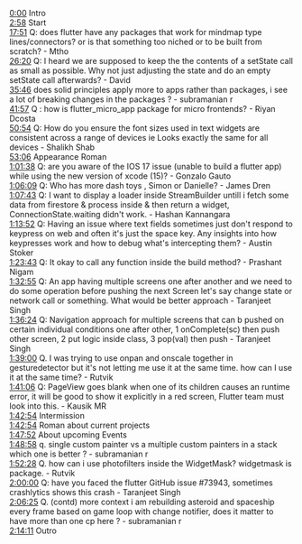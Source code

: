 [0:00](https://www.youtube.com/watch?v=gHfodvtPmSk&t=0m00s) Intro  
[2:58](https://www.youtube.com/watch?v=gHfodvtPmSk&t=2m58s) Start  
[17:51](https://www.youtube.com/watch?v=gHfodvtPmSk&t=17m51s) Q: does flutter have any packages that work for mindmap type lines/connectors? or is that something too niched or to be built from scratch? - Mtho  
[26:20](https://www.youtube.com/watch?v=gHfodvtPmSk&t=26m20s) Q: I heard we are supposed to keep the the contents of a setState call as small as possible. Why not just adjusting the state and do an empty setState call afterwards? - David  
[35:46](https://www.youtube.com/watch?v=gHfodvtPmSk&t=35m46s) does solid principles apply more to apps rather than packages, i see a lot of breaking changes in the packages ? - subramanian r  
[41:57](https://www.youtube.com/watch?v=gHfodvtPmSk&t=41m57s) Q : how is flutter_micro_app package for micro frontends? - Riyan Dcosta  
[50:54](https://www.youtube.com/watch?v=gHfodvtPmSk&t=50m54s) Q: How do you ensure the font sizes used in text widgets are consistent across a range of devices ie Looks exactly the same for all devices - Shalikh Shab  
[53:06](https://www.youtube.com/watch?v=gHfodvtPmSk&t=53m06s) Appearance Roman  
[1:01:38](https://www.youtube.com/watch?v=gHfodvtPmSk&t=1h01m38s) Q: are you aware of the IOS 17 issue (unable to build a flutter app) while using the new version of xcode (15)? - Gonzalo Gauto  
[1:06:09](https://www.youtube.com/watch?v=gHfodvtPmSk&t=1h06m09s) Q: Who has more dash toys , Simon or Danielle? - James Dren  
[1:07:43](https://www.youtube.com/watch?v=gHfodvtPmSk&t=1h07m43s) Q: I want to display a loader inside StreamBuilder untill i fetch some data from firestore & process inside & then return a widget, ConnectionState.waiting didn't work. - Hashan Kannangara  
[1:13:52](https://www.youtube.com/watch?v=gHfodvtPmSk&t=1h13m52s) Q: Having an issue where text fields sometimes just don't respond to keypress on web and often it's just the space key. Any insights into how keypresses work and how to debug what's intercepting them? - Austin Stoker  
[1:23:43](https://www.youtube.com/watch?v=gHfodvtPmSk&t=1h23m43s) Q: It okay to call any function inside the build method? - Prashant Nigam  
[1:32:55](https://www.youtube.com/watch?v=gHfodvtPmSk&t=1h32m55s) Q: An app having multiple screens one after another and we need to do some operation before pushing the next Screen let's say change state or network call or something. What would be better approach - Taranjeet Singh  
[1:36:24](https://www.youtube.com/watch?v=gHfodvtPmSk&t=1h36m24s) Q: Navigation approach for multiple screens that can b pushed on certain individual conditions one after other, 1 onComplete(sc) then push other screen, 2 put logic inside class, 3 pop(val) then push - Taranjeet Singh  
[1:39:00](https://www.youtube.com/watch?v=gHfodvtPmSk&t=1h39m00s) Q. I was trying to use onpan and onscale together in gesturedetector but it's not letting me use it at the same time. how can I use it at the same time? - Rutvik  
[1:41:06](https://www.youtube.com/watch?v=gHfodvtPmSk&t=1h41m06s) Q: PageView goes blank when one of its children causes an runtime error, it will be good to show it explicitly in a red screen, Flutter team must look into this. - Kausik MR  
[1:42:54](https://www.youtube.com/watch?v=gHfodvtPmSk&t=1h42m54s) Intermission  
[1:42:54](https://www.youtube.com/watch?v=gHfodvtPmSk&t=1h42m54s) Roman about current projects  
[1:47:52](https://www.youtube.com/watch?v=gHfodvtPmSk&t=1h47m52s) About upcoming Events  
[1:48:58](https://www.youtube.com/watch?v=gHfodvtPmSk&t=1h48m58s) q. single custom painter vs a multiple custom painters in a stack which one is better ? - subramanian r  
[1:52:28](https://www.youtube.com/watch?v=gHfodvtPmSk&t=1h52m28s) Q. how can i use photofilters inside the WidgetMask? widgetmask is package. - Rutvik  
[2:00:00](https://www.youtube.com/watch?v=gHfodvtPmSk&t=2h00m00s) Q: have you faced the flutter GitHub issue #73943, sometimes crashlytics shows this crash - Taranjeet Singh  
[2:06:25](https://www.youtube.com/watch?v=gHfodvtPmSk&t=2h06m25s) Q. (contd) more context i am rebuilding asteroid and spaceship every frame based on game loop with change notifier, does it matter to have more than one cp here ? - subramanian r  
[2:14:11](https://www.youtube.com/watch?v=gHfodvtPmSk&t=2h14m11s) Outro  
